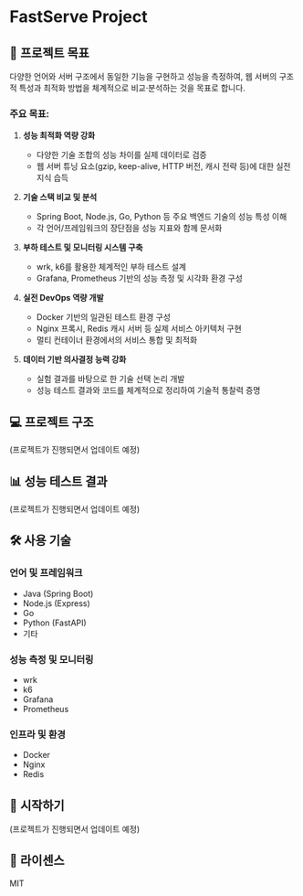 # FastServe Project

## 🎯 프로젝트 목표

다양한 언어와 서버 구조에서 동일한 기능을 구현하고 성능을 측정하여, 웹 서버의 구조적 특성과 최적화 방법을 체계적으로 비교·분석하는 것을 목표로 합니다.

### 주요 목표:

1. **성능 최적화 역량 강화**
   - 다양한 기술 조합의 성능 차이를 실제 데이터로 검증
   - 웹 서버 튜닝 요소(gzip, keep-alive, HTTP 버전, 캐시 전략 등)에 대한 실전 지식 습득

2. **기술 스택 비교 및 분석**
   - Spring Boot, Node.js, Go, Python 등 주요 백엔드 기술의 성능 특성 이해
   - 각 언어/프레임워크의 장단점을 성능 지표와 함께 문서화

3. **부하 테스트 및 모니터링 시스템 구축**
   - wrk, k6를 활용한 체계적인 부하 테스트 설계
   - Grafana, Prometheus 기반의 성능 측정 및 시각화 환경 구성

4. **실전 DevOps 역량 개발**
   - Docker 기반의 일관된 테스트 환경 구성
   - Nginx 프록시, Redis 캐시 서버 등 실제 서비스 아키텍처 구현
   - 멀티 컨테이너 환경에서의 서비스 통합 및 최적화

5. **데이터 기반 의사결정 능력 강화**
   - 실험 결과를 바탕으로 한 기술 선택 논리 개발
   - 성능 테스트 결과와 코드를 체계적으로 정리하여 기술적 통찰력 증명

## 💻 프로젝트 구조

(프로젝트가 진행되면서 업데이트 예정)

## 📊 성능 테스트 결과

(프로젝트가 진행되면서 업데이트 예정)

## 🛠️ 사용 기술

### 언어 및 프레임워크
- Java (Spring Boot)
- Node.js (Express)
- Go
- Python (FastAPI)
- 기타

### 성능 측정 및 모니터링
- wrk
- k6
- Grafana
- Prometheus

### 인프라 및 환경
- Docker
- Nginx
- Redis

## 🚀 시작하기

(프로젝트가 진행되면서 업데이트 예정)

## 📝 라이센스

MIT